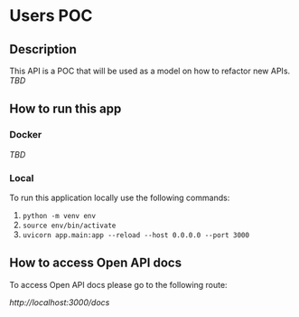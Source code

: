 # Users POC 

## Description 

This API is a POC that will be used as a model on how to refactor new APIs. 
 *TBD* 


## How to run this app

### Docker 

*TBD* 

### Local

To run this application locally use the following commands: 

1. `python -m venv env`
2. `source env/bin/activate`
3. `uvicorn app.main:app --reload --host 0.0.0.0 --port 3000`

## How to access Open API docs

To access Open API docs please go to the following route:

*http://localhost:3000/docs*
